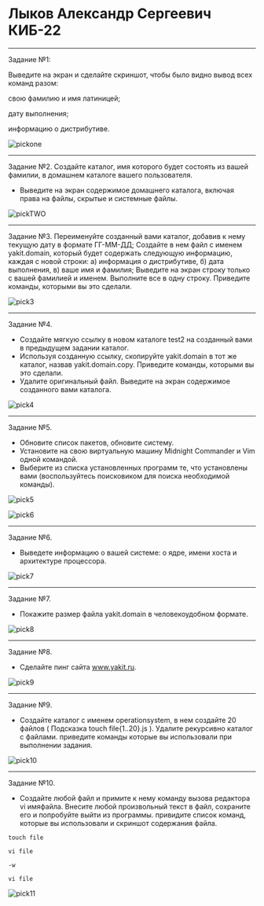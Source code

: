 # Лыков Александр Сергеевич КИБ-22
***
Задание №1:

Выведите на экран и сделайте скриншот, чтобы было видно вывод всех команд разом:

свою фамилию и имя латиницей;

дату выполнения;

информацию о дистрибутиве.

![pickone](Pick\pickOne.png)
***
Задание №2.
Создайте каталог, имя которого будет состоять из вашей фамилии, в домашнем каталоге вашего пользователя.
- Выведите на экран содержимое домашнего каталога, включая права на файлы, скрытые и системные файлы.

![pickTWO](Pick\pickTWO.png)
***
Задание №3.
Переименуйте созданный вами каталог, добавив к нему текущую дату в формате ГГ-ММ-ДД;
Создайте в нем файл с именем yakit.domain, который будет содержать следующую информацию, каждая с новой строки:
а) информация о дистрибутиве,
б) дата выполнения,
в) ваше имя и фамилия;
Выведите на экран строку только с вашей фамилией и именем. Выполните все в одну строку. Приведите команды, которыми вы это сделали.

![pick3](Pick\pick3.png)
***
Задание №4.

- Создайте мягкую ссылку в новом каталоге test2 на созданный вами в предыдущем задании каталог.
- Используя созданную ссылку, скопируйте yakit.domain в тот же каталог, назвав yakit.domain.copy.
Приведите команды, которыми вы это сделали.
- Удалите оригинальный файл. Выведите на экран содержимое созданного вами каталога.

![pick4](Pick\pick4.png)
***
Задание №5.
- Обновите список пакетов, обновите систему.
- Установите на свою виртуальную машину Midnight Commander и Vim одной командой.
- Выберите из списка установленных программ те, что установлены вами (воспользуйтесь поисковиком для поиска необходимой команды).

![pick5](Pick\pick5.png)

![pick6](Pick\pick6.png)
***
Задание №6.

- Выведете информацию о вашей системе: о ядре, имени хоста и архитектуре процессора.

![pick7](Pick\pick7.png)
***
Задание №7.

- Покажите размер файла yakit.domain в человекоудобном формате.

![pick8](Pick\pick8.png)
***
Задание №8.

- Сделайте пинг сайта www.yakit.ru.

![pick9](Pick\pick9.png)
***
Задание №9.

- Создайте каталог с именем operationsystem, в нем создайте 20 файлов ( Подсказка touch file{1..20}.js ). Удалите рекурсивно каталог с файлами. приведите команды которые вы использовали при выполнении задания.

![pick10](Pick\pick10.png)
***
Задание №10.

- Создайте любой файл и примите к нему команду вызова редактора vi имяфайла. Внесите любой произвольный текст в файл, сохраните его и попробуйте выйти из программы. привидите список команд, которые вы использовали и скриншот содержания файла.
```
touch file

vi file 

-w

vi file
```
![pick11](Pick\pick11.png)